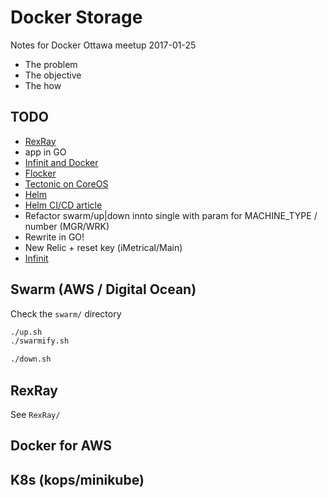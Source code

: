 # Docker Storage

Notes for Docker Ottawa meetup 2017-01-25

- The problem
- The objective
- The how

## TODO 
- [RexRay](https://github.com/codedellemc/labs/tree/master/demo-persistence-with-postgres-docker)
- app in GO
- [Infinit and Docker](https://media-glass.es/playing-with-infinit-docker-651236e68cf#.viifcrula)
- [Flocker](https://flocker-docs.clusterhq.com/en/latest/docker-integration/manual-install.html)
- [Tectonic on CoreOS](https://tectonic.com/enterprise/docs/latest/install/aws/index.html)
- [Helm](https://github.com/kubernetes/helm)
- [Helm CI/CD article](https://hackernoon.com/the-missing-ci-cd-kubernetes-component-helm-package-manager-1fe002aac680#.mq4ol654o)
- Refactor swarm/up|down innto single with param for MACHINE_TYPE / number (MGR/WRK)
- Rewrite in GO!
- New Relic + reset key (iMetrical/Main)
- [Infinit](https://infinit.sh/get-started/linux)

## Swarm (AWS / Digital Ocean)
Check the `swarm/` directory
```bash
./up.sh 
./swarmify.sh

./down.sh
```

## RexRay
See `RexRay/`

## Docker for AWS

## K8s (kops/minikube)